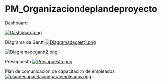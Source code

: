 # PM_Organizaciondeplandeproyecto

Dashboard

[![Dashboard.png](https://i.postimg.cc/2SM6cL3z/Dashboard.png)](https://postimg.cc/VJ9m56jT)

Diagrama de Gantt
[![Diagramadegantt1.png](https://i.postimg.cc/QMqMX40M/Diagramadegantt1.png)](https://postimg.cc/GBHRKQ00)

[![Diagramadegantt2.png](https://i.postimg.cc/GmxB2mpr/Diagramadegantt2.png)](https://postimg.cc/mPhZpRM6)

Presupuesto
[![Presupuesto.png](https://i.postimg.cc/Y9sLHDCW/Presupuesto.png)](https://postimg.cc/62CpV0RW)

Plan de comunicacion de capacitacion de empleados
[![plandecapacitacionparaempleados.png](https://i.postimg.cc/RCpyk7Qx/plandecapacitacionparaempleados.png)](https://postimg.cc/hhx2x752)
